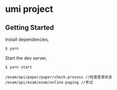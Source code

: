 # umi project

## Getting Started

Install dependencies,

```bash
$ yarn
```

Start the dev server,

```bash
$ yarn start
```
```
/exam/api/paper/paper/check-process //检查登录状态
/exam/api/exam/exam/online-paging //考试
```
